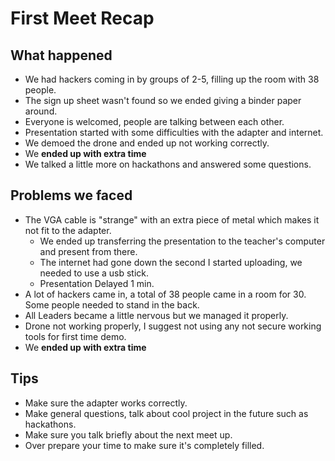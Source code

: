 # First Meet Recap

## What happened

- We had hackers coming in by groups of 2-5, filling up the room with 38 people.
- The sign up sheet wasn't found so we ended giving a binder paper around.
- Everyone is welcomed, people are talking between each other.
- Presentation started with some difficulties with the adapter and internet.
- We demoed the drone and ended up not working correctly.
- We **ended up with extra time**
- We talked a little more on hackathons and answered some questions.

## Problems we faced

- The VGA cable is "strange" with an extra piece of metal which makes it not fit
 to the adapter.
  - We ended up transferring the presentation to the teacher's computer and
  present from there.
  - The internet had gone down the second I started uploading, we needed to use
  a usb stick.
  - Presentation Delayed 1 min.
- A lot of hackers came in, a total of 38 people came in a room for 30. Some
people needed to stand in the back.
- All Leaders became a little nervous but we managed it properly.
- Drone not working properly, I suggest not using any not secure working tools
 for first time demo.
 - We **ended up with extra time**

## Tips

- Make sure the adapter works correctly.
- Make general questions, talk about cool project in the future such as
hackathons.
- Make sure you talk briefly about the next meet up.
- Over prepare your time to make sure it's completely filled.
